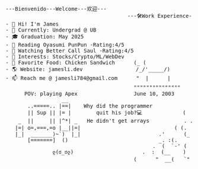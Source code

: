 <!--
**skxvtchy/skxvtchy** is a ✨ _special_ ✨ repository because its `README.md` (this file) appears on your GitHub profile.
Here are some ideas to get you started:
-->
<pre>
---Bienvenido---Welcome---欢迎---                                          ,                              __|_
                                       ---🛠️Work Experience---          ,' |                        -----oo(_)oo----
- 👋 Hi! I'm James                                                     /   :          __,-~~/~ "" `---.      
- 🤖 Currently: Undergrad @ UB                                      --'   /          _/_,---(      ,    ) 
- 🎓 Graduation: May 2025                                           \/ />/       __ /        <    /   )  \___
- 📰 Reading Oyasumi PunPun -Rating:4/5                             /  /_\ --===;;;'====------------------===;;;=== -
- 🎥 Watching Better Call Saul -Rating:4/5                       __/   /           \/    ~"~"~"~"~"~\~"~)~"/
- 🚀 Interests: Stocks/Crypto/ML/WebDev                          ) '-./             (_ (   \  (     >    \)
- 🥪 Favorite Food: Chicken Sandwich      (_ (                   ./  :\              \_( _ <         >_>'  
- 🌎 Website: jamesli.dev                 /_/'_____/)            /.' '                  ~ `-i' ::>|--"        
- 📫 Reach me @ jamesli784@gmail.com      "  |      |            '/'    pls hire me        I;|.|.|
                                         """""""""""""""         +     I have no cache     <|i::|i|`.   ( ͡° ͜ʖ ͡°)ﾉ⌐■-■
      POV: playing Apex                  June 10, 2003         '       -not a joke       (`^'"`-' ")   -Rizzard of Oz 
                  __                                         `.            ಠ_ಠ                            
       ..=====.. |==|    Why did the programmer              "-                               
       || Sup || |= |        quit his job?💻             (   |                .==\""/==.       Pointer?
    _  ||     || |^*| _   He didn't get arrays           . .-'  '.            ((+) .  .:)   I barely know her
   |=| o=,===,=o |__||=|                              ( (.   )):              |'.-(o)-.'|     (☞ﾟヮﾟ)☞
   |_|  _______)~`)  |_|                         .'      (_ )                 \/  \_/  \/        
       [=======]  ()                             _. :(.      )  `         I dont own a console
                                               .  (  `-' (  `.   )       
               ლ(ಠ_ಠლ)                      .  :  (__    )  )                     Thanks For Visiting!!!
                                         (      "  __(   `"       ` ))                   ⊂(◉‿◉)つ
</pre>
